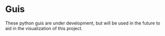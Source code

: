 Guis
=====
These python guis are under development, but will be used in the future to aid
in the visualization of this project.